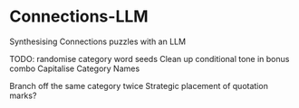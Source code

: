 # Connections-LLM
Synthesising Connections puzzles with an LLM

TODO: randomise category word seeds
Clean up conditional tone in bonus combo
Capitalise Category Names

Branch off the same category twice
Strategic placement of quotation marks?
